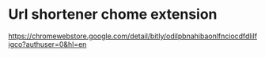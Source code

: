 # Url shortener chome extension
https://chromewebstore.google.com/detail/bitly/odilpbnahibaonlfnciocdfdlilfigco?authuser=0&hl=en
